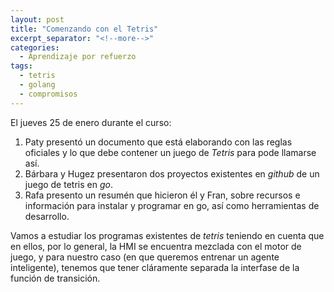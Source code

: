 ```yaml
---
layout: post
title: "Comenzando con el Tetris"
excerpt_separator: "<!--more-->"
categories:
  - Aprendizaje por refuerzo
tags:
  - tetris
  - golang
  - compromisos
---
```


El jueves 25 de enero durante el curso:

1. Paty presentó un documento que está elaborando con las reglas oficiales y lo que debe contener un juego de *Tetris* para pode llamarse así. 
2. Bárbara y Hugez presentaron dos proyectos existentes en *github* de un juego de tetris en *go*.
3. Rafa presento un resumén que hicieron él y Fran, sobre recursos e información para instalar y programar en go, así como herramientas de desarrollo.

Vamos a estudiar los programas existentes de *tetris* teniendo en cuenta que en ellos, por lo general, 
la HMI se encuentra mezclada con el motor de juego, y para nuestro caso (en que queremos entrenar un agente inteligente),
tenemos que tener cláramente separada la interfase de la función de transición.
